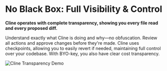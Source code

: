 # No Black Box: Full Visibility & Control

**Cline operates with complete transparency, showing you every file read and every proposed diff.**

Understand exactly what Cline is doing and why—no obfuscation. Review all actions and approve changes before they're made. Cline uses checkpoints, allowing you to easily revert if needed, maintaining full control over your codebase. With BYO-key, you also have clear cost transparency.

![Cline Transparency Demo](https://storage.googleapis.com/cline_public_images/docs/assets/clines-transparency-hifi-5_compress.webp)
